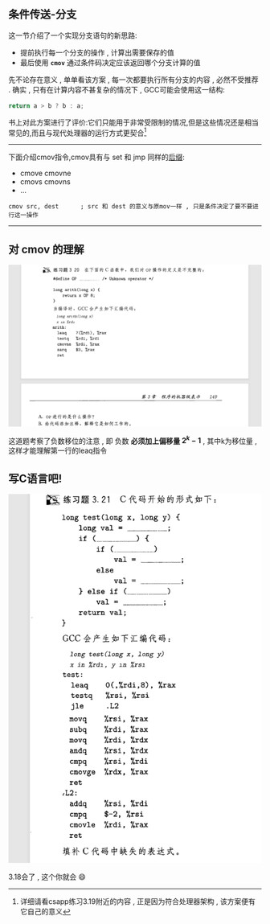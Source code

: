 ## 条件传送-分支
这一节介绍了一个实现分支语句的新思路:
- 提前执行每一个分支的操作 , 计算出需要保存的值
- 最后使用 **`cmov`** 通过条件码决定应该返回哪个分支计算的值  
   
先不论存在意义 , 单单看该方案 , 每一次都要执行所有分支的内容 , 必然不受推荐 . 确实 , 只有在计算内容不甚复杂的情况下 , GCC可能会使用这一结构:
```c
return a > b ? b : a;
```
书上对此方案进行了评价:它们只能用于非常受限制的情况,但是这些情况还是相当常见的,而且与现代处理器的运行方式更契合[^1]  
[^1]:详细请看csapp练习3.19附近的内容 , 正是因为符合处理器架构 , 该方案便有它自己的意义  
---
下面介绍cmov指令,cmov具有与 set 和 jmp 同样的[后缀](./3.13_14-cond_code.md#set-的后缀):
- cmove cmovne
- cmovs cmovns
- ...
```
cmov src, dest      ; src 和 dest 的意义与原mov一样 , 只是条件决定了要不要进行这一操作
```

---
## 对 cmov 的理解
  
![3.20](./picturefield/3.20.png)  
    
这道题考察了负数移位的注意 , 即 负数 **必须加上偏移量 $2^k-1$** , 其中k为移位量 , 这样才能理解第一行的leaq指令  

## 写C语言吧! 
  
![3.21](./picturefield/3.21.png)  

3.18会了 , 这个你就会 :smile: